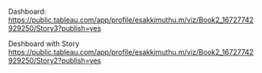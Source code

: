 Dashboard:
https://public.tableau.com/app/profile/esakkimuthu.m/viz/Book2_16727742929250/Story3?publish=yes


Deshboard with Story
https://public.tableau.com/app/profile/esakkimuthu.m/viz/Book2_16727742929250/Story2?publish=yes
